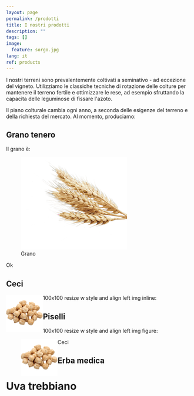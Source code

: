 ```yaml
---
layout: page
permalink: /prodotti
title: I nostri prodotti
description: ""
tags: []
image:
  feature: sorgo.jpg
lang: it
ref: products
---
```


I nostri terreni sono prevalentemente coltivati a seminativo - ad eccezione del vigneto. Utilizziamo le classiche tecniche di rotazione delle colture per mantenere il terreno fertile e ottimizzare le rese, ad esempio sfruttando la capacita delle leguminose di fissare l'azoto.   

Il piano colturale cambia ogni anno, a seconda delle esigenze del terreno e della richiesta del mercato. Al momento, produciamo: 

## Grano tenero
Il grano è:
<figure>
	<img src="/images/wheat.png">
	<figcaption>Grano</figcaption>
</figure>
Ok


## Ceci


100x100 resize w style and align left img inline:
<img src="/images/chickpeas.png" alt="Ceci" style="width:100px;height:100px;" align="left">


## Piselli

100x100 resize w style and align left img figure:
<figure>
	<img src="/images/chickpeas.png" alt="Ceci" style="width:100px;height:100px;" align="left">
	<figcaption>Ceci</figcaption>
</figure>


## Erba medica

# Uva trebbiano




